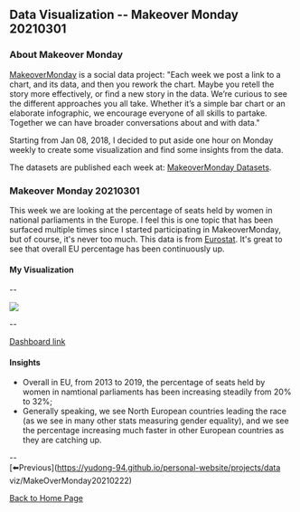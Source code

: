 <head>
  <!-- Global site tag (gtag.js) - Google Analytics -->
<script async src="https://www.googletagmanager.com/gtag/js?id=UA-112502179-1"></script>
<script>
  window.dataLayer = window.dataLayer || [];
  function gtag(){dataLayer.push(arguments);}
  gtag('js', new Date());

  gtag('config', 'UA-112502179-1');
</script>
</head>


## Data Visualization -- Makeover Monday 20210301

### About Makeover Monday

[MakeoverMonday](http://www.makeovermonday.co.uk/) is a social data project:
"Each week we post a link to a chart, and its data, and then you rework the chart.
Maybe you retell the story more effectively, or find a new story in the data.
We’re curious to see the different approaches you all take. Whether it’s a simple bar chart or an elaborate infographic, we encourage everyone of all skills to partake.
Together we can have broader conversations about and with data."

Starting from Jan 08, 2018, I decided to put aside one hour on Monday weekly to create some visualization and find some insights from the data.

The datasets are published each week at: [MakeoverMonday Datasets](http://www.makeovermonday.co.uk/data/).

### Makeover Monday 20210301

This week we are looking at the percentage of seats held by women in national parliaments in the Europe. I feel this is one topic that has been surfaced multiple times since I started participating in MakeoverMonday, but of course, it's never too much. This data is from [Eurostat](https://ec.europa.eu/eurostat/databrowser/view/sdg_05_50/default/table?lang=en). It's great to see that overall EU percentage has been continuously up.  

#### My Visualization

--  
<div class='tableauPlaceholder' id='viz1614657981149' style='position: relative'>
<noscript><a href='#'>
    <img alt=' ' src='https:&#47;&#47;public.tableau.com&#47;static&#47;images&#47;Ma&#47;MakeOverMonday20210301SeatsHeldbyWomeninNationalParliaments&#47;SeatsHeldbyWomeninParliaments&#47;1_rss.png' style='border: none' />
</a></noscript>
<object class='tableauViz'  style='display:none;'>
  <param name='host_url' value='https%3A%2F%2Fpublic.tableau.com%2F' />
  <param name='embed_code_version' value='3' /> 
  <param name='site_root' value='' />
  <param name='name' value='MakeOverMonday20210301SeatsHeldbyWomeninNationalParliaments&#47;SeatsHeldbyWomeninParliaments' />
  <param name='tabs' value='no' />
  <param name='toolbar' value='yes' />
  <param name='static_image' value='https:&#47;&#47;public.tableau.com&#47;static&#47;images&#47;Ma&#47;MakeOverMonday20210301SeatsHeldbyWomeninNationalParliaments&#47;SeatsHeldbyWomeninParliaments&#47;1.png' />
  <param name='animate_transition' value='yes' />
  <param name='display_static_image' value='yes' />
  <param name='display_spinner' value='yes' />
  <param name='display_overlay' value='yes' />
  <param name='display_count' value='yes' />
  <param name='language' value='en' />
  <param name='filter' value='publish=yes' />
</object></div>             
<script type='text/javascript'>       
  var divElement = document.getElementById('viz1614657981149');   
  var vizElement = divElement.getElementsByTagName('object')[0];     
  if ( divElement.offsetWidth > 800 ) { vizElement.style.width='800px';vizElement.style.height='827px';} else if ( divElement.offsetWidth > 500 ) { vizElement.style.width='800px';vizElement.style.height='827px';} else { vizElement.style.width='100%';vizElement.style.height='727px';}       
  var scriptElement = document.createElement('script');             
  scriptElement.src = 'https://public.tableau.com/javascripts/api/viz_v1.js';  
  vizElement.parentNode.insertBefore(scriptElement, vizElement);             
</script>

--  

[Dashboard link](https://public.tableau.com/profile/yu.dong#!/vizhome/MakeOverMonday20210301SeatsHeldbyWomeninNationalParliaments/SeatsHeldbyWomeninParliaments?publish=yes)

#### Insights
* Overall in EU, from 2013 to 2019, the percentage of seats held by women in namtional parliaments has been increasing steadily from 20% to 32%;    
* Generally speaking, we see North European countries leading the race (as we see in many other stats measuring gender equality), and we see the percentage increasing much faster in other European countries as they are catching up.  

--  
[⬅️Previous](https://yudong-94.github.io/personal-website/projects/data viz/MakeOverMonday20210222)  

[Back to Home Page](https://yudong-94.github.io/personal-website/)
